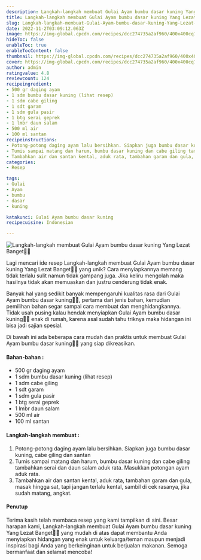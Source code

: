```yaml
---
description: Langkah-langkah membuat Gulai Ayam bumbu dasar kuning Yang Lezat Banget"
title: Langkah-langkah membuat Gulai Ayam bumbu dasar kuning Yang Lezat Banget
slug: Langkah-langkah-membuat-Gulai-Ayam-bumbu-dasar-kuning-Yang-Lezat-Banget
date: 2022-11-2T03:09:12.063Z
image: https://img-global.cpcdn.com/recipes/dcc274735a2af960/400x400cq70/photo.jpg
hideToc: false
enableToc: true
enableTocContent: false
thumbnail: https://img-global.cpcdn.com/recipes/dcc274735a2af960/400x400cq70/photo.jpg
cover: https://img-global.cpcdn.com/recipes/dcc274735a2af960/400x400cq70/photo.jpg
author: admin
ratingvalue: 4.8
reviewcount: 124
recipeingredient:
- 500 gr daging ayam
- 1 sdm bumbu dasar kuning (lihat resep)
- 1 sdm cabe giling
- 1 sdt garam
- 1 sdm gula pasir
- 1 btg serai geprek
- 1 lmbr daun salam
- 500 ml air
- 100 ml santan
recipeinstructions:
- Potong-potong daging ayam lalu bersihkan. Siapkan juga bumbu dasar kuning, cabe giling dan santan
- Tumis sampai matang dan harum, bumbu dasar kuning dan cabe giling tambahkan serai dan daun salam aduk rata. Masukkan potongan ayam aduk rata.
- Tambahkan air dan santan kental, aduk rata, tambahan garam dan gula, masak hingga sat, tapi jangan terlalu kental, sambil di cek rasanya, jika sudah matang, angkat.
categories:
- Resep

tags:
- Gulai
- Ayam
- bumbu
- dasar
- kuning

katakunci: Gulai Ayam bumbu dasar kuning
recipecuisine: Indonesian

---
```


![Langkah-langkah membuat Gulai Ayam bumbu dasar kuning Yang Lezat Banget👩‍🍳](https://img-global.cpcdn.com/recipes/dcc274735a2af960/400x400cq70/photo.jpg)

Lagi mencari ide resep Langkah-langkah membuat Gulai Ayam bumbu dasar kuning Yang Lezat Banget👩‍🍳 yang unik? Cara menyiapkannya memang tidak terlalu sulit namun tidak gampang juga. Jika keliru mengolah maka hasilnya tidak akan memuaskan dan justru cenderung tidak enak.

Banyak hal yang sedikit banyak mempengaruhi kualitas rasa dari Gulai Ayam bumbu dasar kuning👩‍🍳, pertama dari jenis bahan, kemudian pemilihan bahan segar sampai cara membuat dan menghidangkannya. Tidak usah pusing kalau hendak menyiapkan Gulai Ayam bumbu dasar kuning👩‍🍳 enak di rumah, karena asal sudah tahu triknya maka hidangan ini bisa jadi sajian spesial.

Di bawah ini ada beberapa cara mudah dan praktis untuk membuat Gulai Ayam bumbu dasar kuning👩‍🍳 yang siap dikreasikan.

<!--inarticleads1-->

#### Bahan-bahan :

- 500 gr daging ayam
- 1 sdm bumbu dasar kuning (lihat resep)
- 1 sdm cabe giling
- 1 sdt garam
- 1 sdm gula pasir
- 1 btg serai geprek
- 1 lmbr daun salam
- 500 ml air
- 100 ml santan

<!--inarticleads2-->

#### Langkah-langkah membuat :

1. Potong-potong daging ayam lalu bersihkan. Siapkan juga bumbu dasar kuning, cabe giling dan santan
1. Tumis sampai matang dan harum, bumbu dasar kuning dan cabe giling tambahkan serai dan daun salam aduk rata. Masukkan potongan ayam aduk rata.
1. Tambahkan air dan santan kental, aduk rata, tambahan garam dan gula, masak hingga sat, tapi jangan terlalu kental, sambil di cek rasanya, jika sudah matang, angkat.

#### Penutup

Terima kasih telah membaca resep yang kami tampilkan di sini. Besar harapan kami, Langkah-langkah membuat Gulai Ayam bumbu dasar kuning Yang Lezat Banget👩‍🍳 yang mudah di atas dapat membantu Anda menyiapkan hidangan yang enak untuk keluarga/teman maupun menjadi inspirasi bagi Anda yang berkeinginan untuk berjualan makanan. Semoga bermanfaat dan selamat mencoba!